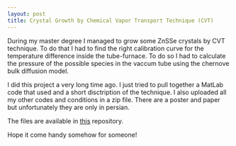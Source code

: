 ```yaml
---
layout: post
title: Crystal Growth by Chemical Vapor Transport Technique (CVT)
---
```


During my master degree I managed to grow some ZnSSe crystals by CVT technique. To do that I had 
to find the right calibration curve for the temperature difference inside the tube-furnace. To do 
so I had to calculate the pressure of the possible species in the vaccum tube using the chernove 
bulk diffusion model.

I did this project a very long time ago. I just tried to pull together a MatLab code 
that used and a short disctription of the technique. I also uploaded all my other codes and 
conditions in a zip file. There are a poster and paper but unfortunately they are only 
in persian. 

The files are available in [this](https://github.com/fathi0amir/ZnSSe_CVT) repository. 

Hope it come handy somehow for someone! 

